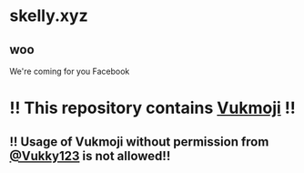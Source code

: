 # skelly.xyz

## woo

We're coming for you Facebook


# !! This repository contains [Vukmoji](https://github.com/Vukky123/vukmoji) !!
## !! Usage of Vukmoji without permission from [@Vukky123](https://github.com/Vukky123) is not allowed!! 
